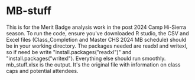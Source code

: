 # MB-stuff
This is for the Merit Badge analysis work in the post 2024 Camp Hi-Sierra season.
To run the code, ensure you've downloaded R studio, the CSV and Excel files (Class_Completion and Master CHS 2024 MB schedule) should be in your working directory. 
The packages needed are readxl and writexl, so if need be write "install.packages("readxl")" and "install.packages("writexl").
Everything else should run smoothly. 
mb_stuff.xlsx is the output. It's the original file with information on class caps and potential attendees. 
